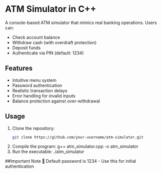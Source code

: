 # ATM Simulator in C++

A console-based ATM simulator that mimics real banking operations. Users can:
- Check account balance
- Withdraw cash (with overdraft protection)
- Deposit funds
- Authenticate via PIN (default: 1234)

## Features
- Intuitive menu system
- Password authentication
- Realistic transaction delays
- Error handling for invalid inputs
- Balance protection against over-withdrawal

## Usage
1. Clone the repository:
   ```bash
   git clone https://github.com/your-username/atm-simulator.git
2. Compile the program:
g++ atm_simulator.cpp -o atm_simulator
3. Run the executable:
./atm_simulator

##Important Note
🔑 Default password is 1234 - Use this for initial authentication
